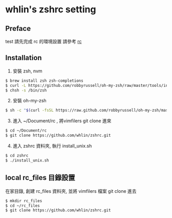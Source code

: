 # whlin's zshrc setting

## Preface

test
請先完成 rc 的環境設置 請參考 [rc]

##  Installation

1. 安裝 zsh, nvm 

```sh
$ brew install zsh zsh-completions
$ curl -L https://github.com/robbyrussell/oh-my-zsh/raw/master/tools/install.sh | sh
$ chsh -s /bin/zsh
```

2. 安裝 oh-my-zsh

```sh
$ sh -c "$(curl -fsSL https://raw.github.com/robbyrussell/oh-my-zsh/master/tools/install.sh)"
```

3. 進入 ~/Document/rc , 將vimfilers git clone 進來

```sh
$ cd ~/Document/rc
$ git clone https://github.com/whlin/zshrc.git
```

4. 進入 zshrc 資料夾, 執行 install_unix.sh

```sh
$ cd zshrc
$ ./install_unix.sh
```

## local rc_files 目錄設置

在家目錄, 創建 rc_files 資料夾, 並將 vimfilers 檔案 git clone 進去

```sh
$ mkdir rc_files
$ cd ~/rc_files
$ git clone https://github.com/whlin/zshrc.git
```


[rc]: <https://github.com/whlin/rc>
